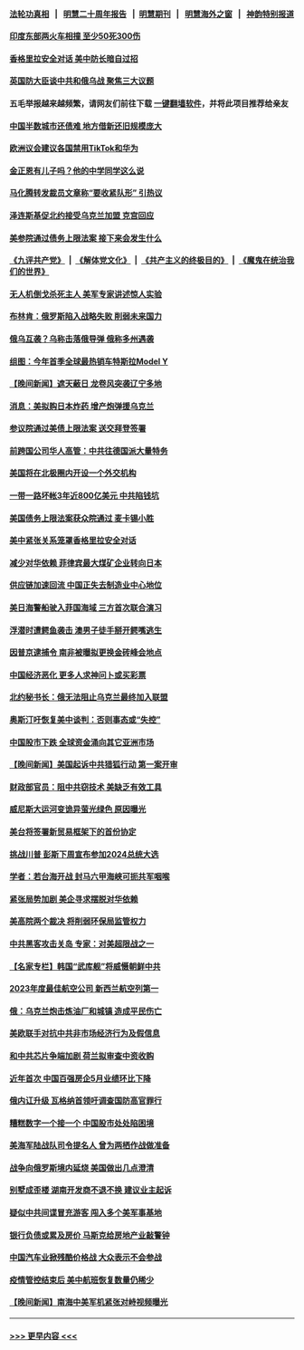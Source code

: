 #### [法轮功真相](https://github.com/gfw-breaker/truth/blob/master/README.md?t=0) &nbsp;&nbsp;|&nbsp;&nbsp; [明慧二十周年报告](https://github.com/gfw-breaker/mh-reports/blob/master/README.md?t=0) &nbsp;&nbsp;|&nbsp;&nbsp;[明慧期刊](https://github.com/gfw-breaker/mh-qikan) &nbsp;&nbsp;|&nbsp;&nbsp; [明慧海外之窗](https://github.com/gfw-breaker/mh-news/blob/master/README.md?t=0) &nbsp;&nbsp;|&nbsp;&nbsp; [神韵特别报道](https://github.com/gfw-breaker/mh-news/blob/master/shenyun.md?t=0)
#### [印度东部两火车相撞 至少50死300伤](../pages/nsc418/n14008995.md?t=06030344) 
#### [香格里拉安全对话 美中防长暗自过招](../pages/nsc418/n14008973.md?t=06030344) 
#### [英国防大臣谈中共和俄乌战 聚焦三大议题](../pages/nsc418/n14008908.md?t=06030344) 
#### 五毛举报越来越频繁，请网友们前往下载 [一键翻墙软件](https://github.com/gfw-breaker/ssr-accounts)，并将此项目推荐给亲友
#### [中国半数城市还债难 地方借新还旧规模庞大](../pages/nsc418/n14008739.md?t=06030344) 
#### [欧洲议会建议各国禁用TikTok和华为](../pages/nsc418/n14008975.md?t=06030344) 
#### [金正恩有儿子吗？他的中学同学这么说](../pages/nsc418/n14008965.md?t=06030344) 
#### [马化腾转发裁员文章称“要收紧队形” 引热议](../pages/nsc418/n14008774.md?t=06030344) 
#### [泽连斯基促北约接受乌克兰加盟 克宫回应](../pages/nsc418/n14008859.md?t=06030344) 
#### [美参院通过债务上限法案 接下来会发生什么](../pages/nsc418/n14008913.md?t=06030344) 
#### [《九评共产党》](https://github.com/begood0513/9ping.md/blob/master/README.md) &nbsp;|&nbsp; [《解体党文化》](../../../../jtdwh.md/blob/master/README.md)  &nbsp;|&nbsp; [《共产主义的终极目的》](../../../../gczydzjmd.md/blob/master/README.md) &nbsp;|&nbsp; [《魔鬼在统治我们的世界》](../../../../mgztzwmdsj.md/blob/master/README.md) 
#### [无人机倒戈杀死主人 美军专家讲述惊人实验](../pages/nsc418/n14008909.md?t=06030344) 
#### [布林肯：俄罗斯陷入战略失败 削弱未来国力](../pages/nsc418/n14008868.md?t=06030344) 
#### [俄乌互袭？乌称击落俄导弹 俄称多州遇袭](../pages/nsc418/n14008754.md?t=06030344) 
#### [组图：今年首季全球最热销车特斯拉Model Y](../pages/nsc418/n14008713.md?t=06030344) 
#### [【晚间新闻】遮天蔽日 龙卷风突袭辽宁多地](../pages/nsc418/n14008164.md?t=06030344) 
#### [消息：美拟购日本炸药 增产炮弹援乌克兰](../pages/nsc418/n14008682.md?t=06030344) 
#### [参议院通过美债上限法案 送交拜登签署](../pages/nsc418/n14008474.md?t=06030344) 
#### [前跨国公司华人高管：中共往德国派大量特务](../pages/nsc418/n14007975.md?t=06030344) 
#### [美国将在北极圈内开设一个外交机构](../pages/nsc418/n14008323.md?t=06030344) 
#### [一带一路坏帐3年近800亿美元 中共陷钱坑](../pages/nsc418/n14008263.md?t=06030344) 
#### [美国债务上限法案获众院通过 麦卡锡小胜](../pages/nsc418/n14008190.md?t=06030344) 
#### [美中紧张关系笼罩香格里拉安全对话](../pages/nsc418/n14008258.md?t=06030344) 
#### [减少对华依赖 菲律宾最大煤矿企业转向日本](../pages/nsc418/n14008247.md?t=06030344) 
#### [供应链加速回流 中国正失去制造业中心地位](../pages/nsc418/n14008248.md?t=06030344) 
#### [美日海警船驶入菲国海域 三方首次联合演习](../pages/nsc418/n14008145.md?t=06030344) 
#### [浮潜时遭鳄鱼袭击 澳男子徒手掰开鳄嘴逃生](../pages/nsc418/n14007857.md?t=06030344) 
#### [因普京逮捕令 南非被曝拟更换金砖峰会地点](../pages/nsc418/n14008213.md?t=06030344) 
#### [中国经济恶化 更多人求神问卜或买彩票](../pages/nsc418/n14008046.md?t=06030344) 
#### [北约秘书长：俄无法阻止乌克兰最终加入联盟](../pages/nsc418/n14008051.md?t=06030344) 
#### [奥斯汀吁恢复美中谈判：否则事态或“失控”](../pages/nsc418/n14008047.md?t=06030344) 
#### [中国股市下跌 全球资金涌向其它亚洲市场](../pages/nsc418/n14007952.md?t=06030344) 
#### [【晚间新闻】美国起诉中共猎狐行动 第一案开审](../pages/nsc418/n14007935.md?t=06030344) 
#### [财政部官员：阻中共窃技术 美缺乏有效工具](../pages/nsc418/n14007798.md?t=06030344) 
#### [威尼斯大运河变诡异萤光绿色 原因曝光](../pages/nsc418/n14007761.md?t=06030344) 
#### [美台将签署新贸易框架下的首份协定](../pages/nsc418/n14007744.md?t=06030344) 
#### [挑战川普 彭斯下周宣布参加2024总统大选](../pages/nsc418/n14007637.md?t=06030344) 
#### [学者：若台海开战 封马六甲海峡可扼共军咽喉](../pages/nsc418/n14007573.md?t=06030344) 
#### [紧张局势加剧 美企寻求摆脱对华依赖](../pages/nsc418/n14007653.md?t=06030344) 
#### [美高院两个裁决 将削弱环保局监管权力](../pages/nsc418/n14007491.md?t=06030344) 
#### [中共黑客攻击关岛 专家：对美超限战之一](../pages/nsc418/n14007253.md?t=06030344) 
#### [【名家专栏】韩国“武库舰”将威慑朝鲜中共](../pages/nsc418/n14007369.md?t=06030344) 
#### [2023年度最佳航空公司 新西兰航空列第一](../pages/nsc418/n14007535.md?t=06030344) 
#### [俄：乌克兰炮击炼油厂和城镇 造成平民伤亡](../pages/nsc418/n14007470.md?t=06030344) 
#### [美欧联手对抗中共非市场经济行为及假信息](../pages/nsc418/n14007569.md?t=06030344) 
#### [和中共芯片争端加剧 荷兰拟审查中资收购](../pages/nsc418/n14007533.md?t=06030344) 
#### [近年首次 中国百强房企5月业绩环比下降](../pages/nsc418/n14007251.md?t=06030344) 
#### [俄内讧升级 瓦格纳首领吁调查国防高官罪行](../pages/nsc418/n14007474.md?t=06030344) 
#### [糟糕数字一个接一个 中国股市处处陷困境](../pages/nsc418/n14007467.md?t=06030344) 
#### [美海军陆战队司令提名人 曾为两栖作战做准备](../pages/nsc418/n14007371.md?t=06030344) 
#### [战争向俄罗斯境内延烧 美国做出几点澄清](../pages/nsc418/n14007466.md?t=06030344) 
#### [别墅成歪楼 湖南开发商不退不换 建议业主起诉](../pages/nsc418/n14007252.md?t=06030344) 
#### [疑似中共间谍冒充游客 闯入多个美军事基地](../pages/nsc418/n14007427.md?t=06030344) 
#### [银行负债或累及房价 马斯克给房地产业敲警钟](../pages/nsc418/n14007333.md?t=06030344) 
#### [中国汽车业掀残酷价格战 大众表示不会参战](../pages/nsc418/n14007310.md?t=06030344) 
#### [疫情管控结束后 美中航班恢复数量仍稀少](../pages/nsc418/n14007255.md?t=06030344) 
#### [【晚间新闻】南海中美军机紧张对峙视频曝光](../pages/nsc418/n14007215.md?t=06030344) 

----
#### [ >>> 更早内容 <<< ](../indexes/nsc418-earlier.md)
